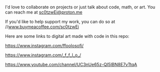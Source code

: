 
I'd love to collaborate on projects or just talk about code, math, or art. You can reach me at sc0tzwEi@proton.me 

If you'd like to help support my work, you can do so at //www.buymeacoffee.com/sc0tzwEi

Here are some links to digital art made with code in this repo:

https://www.instagram.com/ffoolosofi/

https://www.instagram.com/_f_f_l_o_/

https://www.youtube.com/channel/UC3nUe65z-QI5IBN8E7vTtqA
